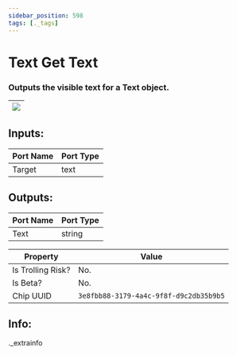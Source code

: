 ```yaml
---
sidebar_position: 598
tags: [._tags]
---
```


# Text Get Text


### Outputs the visible text for a Text object.

| ![](https://images-ext-2.discordapp.net/external/MPmIaQzlEPmgGWlgi-WxBBXt0Bjv_zWPkg1y1f_sy3s/https/www.recroomcircuits.com/image/circuit/absolute-value?width=206&height=108) |
|-----|

## Inputs:
| Port Name | Port Type |
|-----------|-----------|
| Target | text |

## Outputs:
| Port Name | Port Type |
|-----------|-----------|
| Text | string | 

| Property  | Value |
|-------------------|-----------|
| Is Trolling Risk? | No. |
| Is Beta? | No. |
| Chip UUID | `3e8fbb88-3179-4a4c-9f8f-d9c2db35b9b5` |

## Info:
._extrainfo